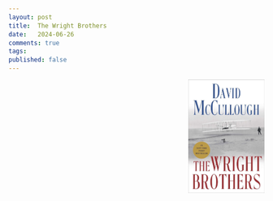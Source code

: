 ```yaml
---
layout: post
title:  The Wright Brothers
date:   2024-06-26
comments: true
tags: 
published: false
---
```


<img src="/images/wright_brothers_mccullough.jpg" align="right" width="150" padding="10" alt="The Wright Brothers by David McCullough" title="The Wright Brothers by David McCullough" /> 




<!--more--> 

